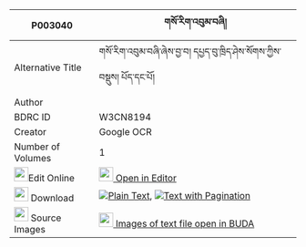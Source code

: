 |P003040|གསོ་རིག་འབུམ་བཞི། 
| --- | --- 
|Alternative Title |གསོ་རིག་འབུམ་བཞི་ཞེས་བྱ་བ། དཔྱད་བུ་ཁྲིད་ཤེས་སོགས་ཀྱིས་བསྡུས། པོད་དང་པོ།
|Author | 
|BDRC ID | W3CN8194
|Creator | Google OCR
|Number of Volumes| 1
|<img width="25" src="https://img.icons8.com/color/25/000000/edit-property.png">Edit Online| [<img width="25" src="https://avatars.githubusercontent.com/u/45091458?s=200&v=4"> Open in Editor](http://editor.openpecha.org/P003040)
|<img width="25" src="https://img.icons8.com/fluent/48/000000/download-2.png"/>  Download | [![](https://img.icons8.com/color/20/000000/txt.png)Plain Text](https://github.com/Openpecha/P003040/releases/download/v1/sorik_bum_shyi_plain_P003040.zip), [![](https://img.icons8.com/color/20/000000/txt.png)Text with Pagination](https://github.com/Openpecha/P003040/releases/download/v1/sorik_bum_shyi_pages_P003040.zip)
|<img width="25" src="https://img.icons8.com/plasticine/100/000000/pictures-folder.png"/>  Source Images | [<img width="25" src="https://library.bdrc.io/icons/BUDA-small.svg"> Images of text file open in BUDA](https://library.bdrc.io/show/bdr:W3CN8194)
